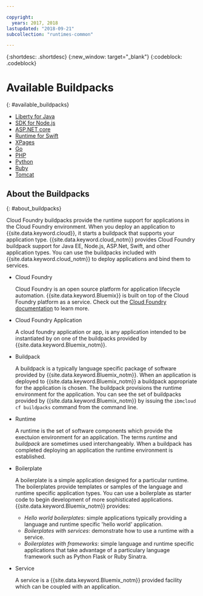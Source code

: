 ```yaml
---

copyright:
  years: 2017, 2018
lastupdated: "2018-09-21"
subcollection: "runtimes-common"

---
```


{:shortdesc: .shortdesc}
{:new_window: target="_blank"}
{:codeblock: .codeblock}

# Available Buildpacks
{: #available_buildpacks}

* [Liberty for Java](/docs/runtimes/liberty/getting-started.html)
* [SDK for Node.js](/docs/runtimes/nodejs/getting-started.html)
* [ASP.NET core](/docs/runtimes/dotnet/getting-started.html)
* [Runtime for Swift](/docs/runtimes/swift/getting-started.html)
* [XPages](/docs/starters/xpages/index.html)
* [Go](/docs/runtimes/go/getting-started.html)
* [PHP](/docs/runtimes/php/getting-started.html)
* [Python](/docs/runtimes/python/getting-started.html)
* [Ruby](/docs/runtimes/ruby/getting-started.html)
* [Tomcat](/docs/runtimes/tomcat/getting-started.html)

## About the Buildpacks
{: #about_buildpacks}

Cloud Foundry buildpacks provide the runtime support for applications in the Cloud Foundry environment. When you deploy an application to {{site.data.keyword.cloud}}, it starts a buildpack that supports your application type. {{site.data.keyword.cloud_notm}} provides Cloud Foundry buildpack support for Java EE, Node.js, ASP.Net, Swift, and other application types.
You can use the buildpacks included with {{site.data.keyword.cloud_notm}} to deploy applications and bind them to services.

*  Cloud Foundry

    Cloud Foundry is an open source platform for application lifecycle automation.  {{site.data.keyword.Bluemix}} is built on top of the Cloud Foundry platform as a service. Check out the [Cloud Foundry documentation](https://www.cloudfoundry.org/learn/) to learn more.

*  Cloud Foundry Application

   A cloud foundry application or app, is any application intended to be instantiated by on one of the buildpacks provided by {{site.data.keyword.Bluemix_notm}}.

*  Buildpack

   A buildpack is a typically language specific package of software provided by {{site.data.keyword.Bluemix_notm}}. When an application is deployed to {{site.data.keyword.Bluemix_notm}} a buildpack appropriate for the application is chosen. The buildpack provisions the runtime environment for the application.  You can see the set of buildpacks provided by {{site.data.keyword.Bluemix_notm}} by issuing the `ibmcloud cf buildpacks` command from the command line.

*  Runtime

   A runtime is the set of software components which provide the exectuion environment for an application.  The terms *runtime* and *buildpack* are sometimes used interchangeably.  When a buildpack has completed deploying an application the runtime environment is established.

*  Boilerplate

   A boilerplate is a simple application designed for a particular runtime.  The boilerplates provide templates or samples of the language and runtime specific application types.  You can use a boilerplate as starter code to begin development of more sophisticated applications.  {{site.data.keyword.Bluemix_notm}} provides:
   * *Hello world boilerplates*: simple applications typically providing a language and runtime specific 'hello world' application.
   * *Boilerplates with services*: demonstrate how to use a runtime with a service.
   * *Boilerplates with frameworks*: simple language and runtime specific applications that take advantage of a particulary language framework such as Python Flask or Ruby Sinatra.

*  Service

   A service is a {{site.data.keyword.Bluemix_notm}} provided facility which can be coupled with an application.
